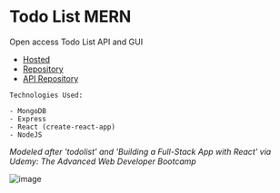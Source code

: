 # Todo List MERN

Open access Todo List API and GUI

- [Hosted](https://todo-frontend-mernstack.herokuapp.com/)
- [Repository](https://github.com/cwithac/todo_frontend)
- [API Repository](https://github.com/cwithac/todo_api)

```
Technologies Used:

- MongoDB
- Express
- React (create-react-app)
- NodeJS
```

_Modeled after 'todolist' and 'Building a Full-Stack App with React' via Udemy: The Advanced Web Developer Bootcamp_

![image](https://i.imgur.com/ZuOnDBE.png)
